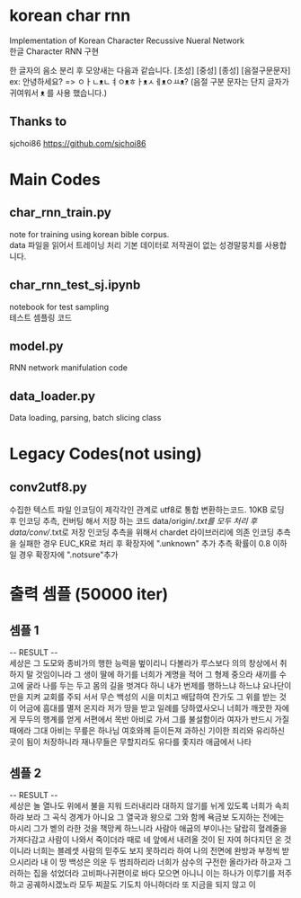 # korean char rnn
Implementation of Korean Character Recussive Nueral Network   
한글 Character RNN 구현

한 글자의 음소 분리 후 모양새는 다음과 같습니다.
[초성] [중성] [종성] [음절구문문자] 
ex: 안녕하세요? => ㅇㅏㄴᴥㄴㅕㅇᴥㅎㅏᴥㅅㅔᴥㅇㅛᴥ?
(음절 구분 문자는 단지 글자가 귀여워서  ᴥ 를 사용 했습니다.)

## Thanks to
sjchoi86 https://github.com/sjchoi86

# Main Codes

## char_rnn_train.py
note for training using korean bible corpus.  
data 파일을 읽어서 트레이닝 처리
기본 데이터로 저작권이 없는 성경말뭉치를 사용합니다.

## char_rnn_test_sj.ipynb
notebook for test sampling   
테스트 셈플링 코드 

## model.py
RNN network manifulation code  

## data_loader.py 
Data loading, parsing, batch slicing class  

# Legacy Codes(not using)
## conv2utf8.py
수집한 텍스트 파일 인코딩이 제각각인 관계로 utf8로 통합 변환하는코드.
10KB 로딩 후 인코딩 추측, 컨버팅 해서 저장 하는 코드
data/origin/*.txt를 모두 처리 후 data/conv/*.txt로 저장
인코딩 추측을 위해서 chardet 라이브러리에 의존
인코딩 추측을 실패한 경우 EUC_KR로 처리 후 확장자에 ".unknown" 추가
추측 확률이 0.8 이하일 경우 확장자에 ".notsure"추가 

# 출력 셈플 (50000 iter)

## 셈플 1
-- RESULT --  
세상은 그 도모와 종비가의 행한 능력을 벞이리니 다볼라가 루스보다 의의 창상에서 취하지 말 것임이니라
그 생이 딸에 하기를 너희가 계명을 적어 그 형제 중으라 새끼를 수고에 굴라 나를 두는 두고 몸의 길을 벗겨다 하니 내가 번제를 행하느냐 하느냐
요나단이 만을 지켜 교회를 주되 서서 무슨 백성의 시을 미치고 배답하여 잔가도 그 위를 받는 것이 어금에 흠대를 멸저 온지라
저가 땅을 받고 일례를 당하였사오니 너희가 깨끗한 자에게 무두의 행계를 얻게 서편에서 목반 아비로 가서 그를 불설함이라
여자가 반드시 가질 때에라 그대 아비는 무릎은 하나님 여호와께 듣이든져 과하신 기이한 죄리와 유리하신 곳이 됨이 처장하니라
재나무들은 무할지라도 유다를 좇지라 애굽에서 나타

## 셈플 2
-- RESULT --  
세상은 놀 열나도 위에서 불을 지워 드러내리라
대하지 않기를 뉘게 있도록 너희가 속죄하랴
보라 그 곡식 경계가 아니요 그 열국과 왕으로 그와 함께 욕금보 도지하는 전에는 마시리 그가 벧의 라한 것을 책망케 하느니라
사람아 애굽의 부이나는 달랍히 혈례줄을 가져다감고 사람이 나와서 죽이더라
때로 네 앞에서 내려올 것이 된 자여 허다지던 온 것이니라
너희는 블레셋 사람의 믿주도 보지 못하리라 하여 나의 전면에 완방과 부정씩 받으시리라
내 이 땅 백성은 의운 두 범죄하리라
너희가 삼수의 구전한 올라가라 하고자 그러하는 집을 섞었더라
고비파나귀편이로 바다 모으면 아니니 이는 하나가 이루기를 저주하고 공궤하시겠노라
모두 찌끌도 기도치 아니하더라
또 지금을 되지 않고 이 
